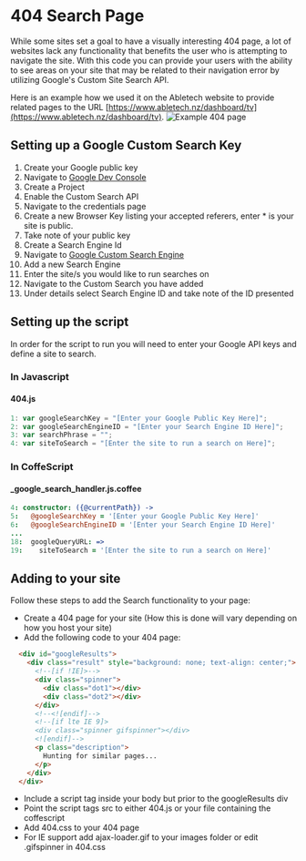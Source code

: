 # 404 Search Page

While some sites set a goal to have a visually interesting 404 page, a lot of websites lack any functionality that benefits the user who is attempting to navigate the site.
With this code you can provide your users with the ability to see areas on your site that may be related to their navigation error by utilizing Google's Custom Site Search API.

Here is an example how we used it on the Abletech website to provide related pages to the URL [https://www.abletech.nz/dashboard/tv](https://www.abletech.nz/dashboard/tv).
![Example 404 page](https://raw.github.com/OliverGreenaway/404_search_page/master/images/example.png)

## Setting up a Google Custom Search Key

1. Create your Google public key
  1. Navigate to [Google Dev Console](https://console.developers.google.com/project)
  2. Create a Project
  3. Enable the Custom Search API
  4. Navigate to the credentials page
  5. Create a new Browser Key listing your accepted referers, enter * is your site is public.
  6. Take note of your public key
2. Create a Search Engine Id
  1. Navigate to [Google Custom Search Engine](https://www.google.co.nz/cse/all)
  2. Add a new Search Engine
  3. Enter the site/s you would like to run searches on
  4. Navigate to the Custom Search you have added
  5. Under details select Search Engine ID and take note of the ID presented


## Setting up the script
In order for the script to run you will need to enter your Google API keys and define a site to search.

### In Javascript
#### 404.js
```javascript
1: var googleSearchKey = "[Enter your Google Public Key Here]";
2: var googleSearchEngineID = "[Enter your Search Engine ID Here]";
3: var searchPhrase = "";
4: var siteToSearch = "[Enter the site to run a search on Here]";
```

### In CoffeScript
#### _google_search_handler.js.coffee
```coffeescript
4: constructor: ({@currentPath}) ->
5:   @googleSearchKey = '[Enter your Google Public Key Here]'
6:   @googleSearchEngineID = '[Enter your Search Engine ID Here]'
...
18:  googleQueryURL: =>
19:    siteToSearch = '[Enter the site to run a search on Here]'
```

## Adding to your site
Follow these steps to add the Search functionality to your page:

- Create a 404 page for your site (How this is done will vary depending on how you host your site)
- Add the following code to your 404 page:

```html
  <div id="googleResults">
    <div class="result" style="background: none; text-align: center;">
      <!--[if !IE]>-->
      <div class="spinner">
        <div class="dot1"></div>
        <div class="dot2"></div>
      </div>
      <!--<![endif]-->
      <!--[if lte IE 9]>
      <div class="spinner gifspinner"></div>
      <![endif]-->
      <p class="description">
        Hunting for similar pages...
      </p>
    </div>
  </div>
```

- Include a script tag inside your body but prior to the googleResults div
- Point the script tags src to either 404.js or your file containing the coffescript
- Add 404.css to your 404 page
- For IE support add ajax-loader.gif to your images folder or edit .gifspinner in 404.css
